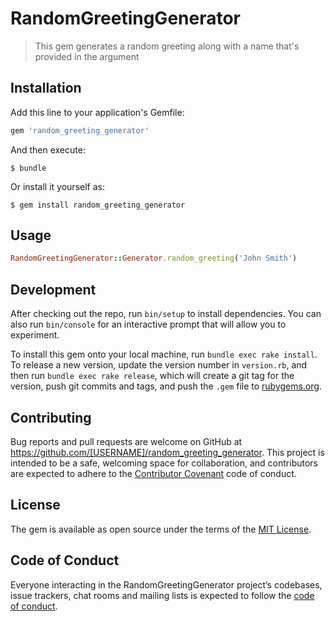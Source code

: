 # RandomGreetingGenerator

> This gem generates a random greeting along with a name that's provided in the argument

## Installation

Add this line to your application's Gemfile:

```ruby
gem 'random_greeting_generator'
```

And then execute:

    $ bundle

Or install it yourself as:

    $ gem install random_greeting_generator

## Usage

```ruby
RandomGreetingGenerator::Generator.random_greeting('John Smith')
```

## Development

After checking out the repo, run `bin/setup` to install dependencies. You can also run `bin/console` for an interactive prompt that will allow you to experiment.

To install this gem onto your local machine, run `bundle exec rake install`. To release a new version, update the version number in `version.rb`, and then run `bundle exec rake release`, which will create a git tag for the version, push git commits and tags, and push the `.gem` file to [rubygems.org](https://rubygems.org).

## Contributing

Bug reports and pull requests are welcome on GitHub at https://github.com/[USERNAME]/random_greeting_generator. This project is intended to be a safe, welcoming space for collaboration, and contributors are expected to adhere to the [Contributor Covenant](http://contributor-covenant.org) code of conduct.

## License

The gem is available as open source under the terms of the [MIT License](https://opensource.org/licenses/MIT).

## Code of Conduct

Everyone interacting in the RandomGreetingGenerator project’s codebases, issue trackers, chat rooms and mailing lists is expected to follow the [code of conduct](https://github.com/[USERNAME]/random_greeting_generator/blob/master/CODE_OF_CONDUCT.md).
